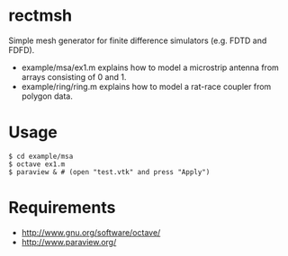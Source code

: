 # rectmsh

Simple mesh generator for finite difference simulators (e.g. FDTD and FDFD).

* example/msa/ex1.m explains how to model a microstrip antenna from arrays consisting of 0 and 1.
* example/ring/ring.m explains how to model a rat-race coupler from polygon data.

# Usage

    $ cd example/msa
    $ octave ex1.m
    $ paraview & # (open "test.vtk" and press "Apply")

# Requirements

* http://www.gnu.org/software/octave/
* http://www.paraview.org/

